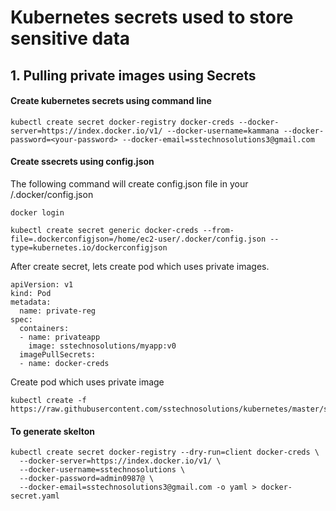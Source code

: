 # Kubernetes secrets used to store sensitive data


## 1. Pulling private images using Secrets

#### Create kubernetes secrets using command line

```
kubectl create secret docker-registry docker-creds --docker-server=https://index.docker.io/v1/ --docker-username=kammana --docker-password=<your-password> --docker-email=sstechnosolutions3@gmail.com
```
#### Create ssecrets using config.json

The following command will create config.json file in your <home-dir>/.docker/config.json
```
docker login
```

```
kubectl create secret generic docker-creds --from-file=.dockerconfigjson=/home/ec2-user/.docker/config.json --type=kubernetes.io/dockerconfigjson
```

After create secret, lets create pod which uses private images.

```
apiVersion: v1
kind: Pod
metadata:
  name: private-reg
spec:
  containers:
  - name: privateapp
    image: sstechnosolutions/myapp:v0
  imagePullSecrets:
  - name: docker-creds

```

Create pod which uses private image

```
kubectl create -f https://raw.githubusercontent.com/sstechnosolutions/kubernetes/master/secrets/private_pod.yaml
```



#### To generate skelton
```
kubectl create secret docker-registry --dry-run=client docker-creds \
  --docker-server=https://index.docker.io/v1/ \
  --docker-username=sstechnosolutions \
  --docker-password=admin0987@ \
  --docker-email=sstechnosolutions3@gmail.com -o yaml > docker-secret.yaml
```
